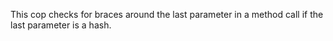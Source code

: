This cop checks for braces around the last parameter in a method call
if the last parameter is a hash.